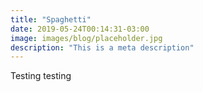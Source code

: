 ```yaml
---
title: "Spaghetti"
date: 2019-05-24T00:14:31-03:00
image: images/blog/placeholder.jpg
description: "This is a meta description"
---
```


Testing testing
